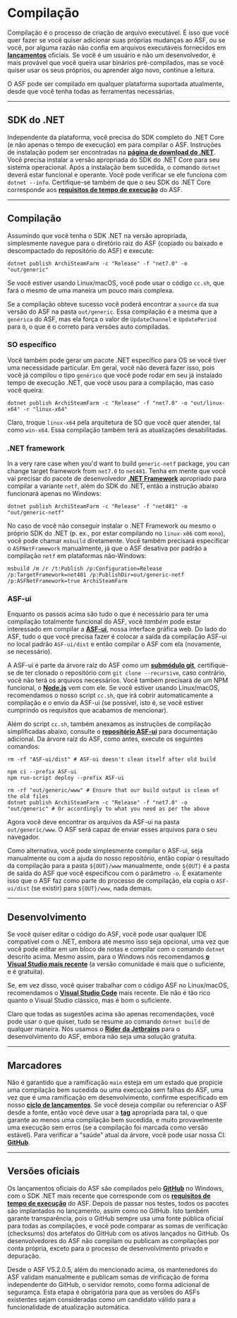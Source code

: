 # Compilação

Compilação é o processo de criação de arquivo executável. É isso que você quer fazer se você quiser adicionar suas próprias mudanças ao ASF, ou se você, por alguma razão não confia em arquivos executáveis fornecidos em **[lançamentos](https://github.com/JustArchiNET/ArchiSteamFarm/releases)** oficiais. Se você é um usuário e não um desenvolvedor, é mais provável que você queira usar binários pré-compilados, mas se você quiser usar os seus próprios, ou aprender algo novo, continue a leitura.

O ASF pode ser compilado em qualquer plataforma suportada atualmente, desde que você tenha todas as ferramentas necessárias.

---

## SDK do .NET

Independente da plataforma, você precisa do SDK completo do .NET Core (e não apenas o tempo de execução) em para compilar o ASF. Instruções de instalação podem ser encontradas na **[página de download do .NET](https://dotnet.microsoft.com/download)**. Você precisa instalar a versão apropriada do SDK do .NET Core para seu sistema operacional. Após a instalação bem sucedida, o comando `dotnet` deverá estar funcional e operante. Você pode verificar se ele funciona com `dotnet --info`. Certifique-se também de que o seu SDK do .NET Core corresponde aos **[requisitos de tempo de execução](https://github.com/JustArchiNET/ArchiSteamFarm/wiki/Compatibility-pt-BR#requisitos-do-tempo-de-execu%C3%A7%C3%A3o)** do ASF.

---

## Compilação

Assumindo que você tenha o SDK .NET na versão apropriada, simplesmente navegue para o diretório raiz do ASF (copiado ou baixado e descompactado do repositório do ASF) e execute:

```shell
dotnet publish ArchiSteamFarm -c "Release" -f "net7.0" -o "out/generic"
```

Se você estiver usando Linux/macOS, você pode usar o código `cc.sh`, que fará o mesmo de uma maneira um pouco mais complexa.

Se a compilação obteve sucesso você poderá encontrar a `source` da sua versão do ASF na pasta `out/generic`. Essa compilação é a mesma que a `genérica` do ASF, mas ela força o valor de `UpdateChannel` e `UpdatePeriod` para `0`, o que é o correto para versões auto compiladas.

### SO específico

Você também pode gerar um pacote .NET específico para OS se você tiver uma necessidade particular. Em geral, você não deverá fazer isso, pois você já compilou o tipo `genérico` que você pode rodar em seu já instalado tempo de execução .NET, que você usou para a compilação, mas caso você queira:

```shell
dotnet publish ArchiSteamFarm -c "Release" -f "net7.0" -o "out/linux-x64" -r "linux-x64"
```

Claro, troque `linux-x64` pela arquitetura de SO que você quer atender, tal como `win-x64`. Essa compilação também terá as atualizações desabilitadas.

### .NET framework

In a very rare case when you'd want to build `generic-netf` package, you can change target framework from `net7.0` to `net481`. Tenha em mente que você vai precisar do pacote de desenvolvedor **[.NET Framework](https://dotnet.microsoft.com/download/visual-studio-sdks)** apropriado para compilar a variante `netf`, além do SDK do .NET, então a instrução abaixo funcionará apenas no Windows:

```shell
dotnet publish ArchiSteamFarm -c "Release" -f "net481" -o "out/generic-netf"
```

No caso de você não conseguir instalar o .NET Framework ou mesmo o próprio SDK do .NET (p. ex., por estar compilando no `linux-x86` com `mono`), você pode chamar `msbuild` diretamente. Você também precisará especificar o `ASFNetFramework` manualmente, já que o ASF desativa por padrão a compilação `netf` em plataformas não-Windows:

```shell
msbuild /m /r /t:Publish /p:Configuration=Release /p:TargetFramework=net481 /p:PublishDir=out/generic-netf /p:ASFNetFramework=true ArchiSteamFarm
```

### ASF-ui

Enquanto os passos acima são tudo o que é necessário para ter uma compilação totalmente funcional do ASF, você *também* pode estar interessado em compilar a **[ASF-ui](https://github.com/JustArchiNET/ArchiSteamFarm/wiki/IPC#asf-ui)**, nossa interface gráfica web. Do lado do ASF, tudo o que você precisa fazer é colocar a saída da compilação ASF-ui no local padrão `ASF-ui/dist` e então compilar o ASF com ela (novamente, se necessário).

A ASF-ui é parte da árvore raíz do ASF como um **[submódulo git](https://git-scm.com/book/en/v2/Git-Tools-Submodules)**, certifique-se de ter clonado o repositório com `git clone --recursive`, caso contrário, você não terá os arquivos necessários. Você também precisará de um NPM funcional, o **[Node.js](https://nodejs.org)** vem com ele. Se você estiver usando Linux/macOS, recomendamos o nosso script `cc.sh`, que irá cobrir automaticamente a compilação e o envio da ASF-ui (se possível, isto é, se você estiver cumprindo os requisitos que acabamos de mencionar).

Além do script `cc.sh`, também anexamos as instruções de compilação simplificadas abaixo, consulte o **[repositório ASF-ui](https://github.com/JustArchiNET/ASF-ui)** para documentação adicional. Da árvore raíz do ASF, como antes, execute os seguintes comandos:

```shell
rm -rf "ASF-ui/dist" # ASF-ui doesn't clean itself after old build

npm ci --prefix ASF-ui
npm run-script deploy --prefix ASF-ui

rm -rf "out/generic/www" # Ensure that our build output is clean of the old files
dotnet publish ArchiSteamFarm -c "Release" -f "net7.0" -o "out/generic" # Or accordingly to what you need as per the above
```

Agora você deve encontrar os arquivos da ASF-ui na pasta `out/generic/www`. O ASF será capaz de enviar esses arquivos para o seu navegador.

Como alternativa, você pode simplesmente compilar o ASF-ui, seja manualmente ou com a ajuda do nosso repositório, então copiar o resultado da compilação para a pasta `${OUT}/www` manualmente, onde `${OUT}` é a pasta de saída do ASF que você especificou com o parâmetro `-o`. É exatamente isso que o ASF faz como parte do processo de compilação, ela copia o `ASF-ui/dist` (se existir) para `${OUT}/www`, nada demais.

---

## Desenvolvimento

Se você quiser editar o código do ASF, você pode usar qualquer IDE compatível com o .NET, embora até mesmo isso seja opcional, uma vez que você pode editar em um bloco de notas e compilar com o comando `dotnet` descrito acima. Mesmo assim, para o Windows nós recomendamos **[o Visual Studio mais recente](https://visualstudio.microsoft.com/downloads)** (a versão comunidade é mais que o suficiente, e é gratuita).

Se, em vez disso, você quiser trabalhar com o código ASF no Linux/macOS, recomendamos o **[Visual Studio Code](https://code.visualstudio.com/download)** mais recente. Ele não é tão rico quanto o Visual Studio clássico, mas é bom o suficiente.

Claro que todas as sugestões acima são apenas recomendações, você pode usar o que quiser, tudo se resume ao comando `dotnet build` de qualquer maneira. Nós usamos o **[Rider da Jetbrains](https://www.jetbrains.com/rider)** para o desenvolvimento do ASF, embora não seja uma solução gratuita.

---

## Marcadores

Não é garantido que a ramificação `main` esteja em um estado que propicie uma compilação bem sucedida ou uma execução sem falhas do ASF, uma vez que é uma ramificação em desenvolvimento, confirme especificado em nosso **[ciclo de lançamentos](https://github.com/JustArchiNET/ArchiSteamFarm/wiki/Release-cycle)**. Se você deseja compilar ou referenciar o ASF desde a fonte, então você deve usar a **[tag](https://github.com/JustArchiNET/ArchiSteamFarm/tags)** apropriada para tal, o que garante ao menos uma compilação bem sucedida, e muito provavelmente uma execução sem erros (se a compilação foi marcada como versão estável). Para verificar a "saúde" atual da árvore, você pode usar nossa CI: **[GitHub](https://github.com/JustArchiNET/ArchiSteamFarm/actions/workflows/ci.yml?query=branch%3Amain)**.

---

## Versões oficiais

Os lançamentos oficiais do ASF são compilados pelo **[GitHub](https://github.com/JustArchiNET/ArchiSteamFarm/actions)** no Windows, com o SDK .NET mais recente que corresponde com os **[requisitos de tempo de execução](https://github.com/JustArchiNET/ArchiSteamFarm/wiki/Compatibility-pt-BR#requisitos-do-tempo-de-execução)** do ASF. Depois de passar nos testes, todos os pacotes são implantados no lançamento, assim como no GitHub. Isto também garante transparência, pois o GitHub sempre usa uma fonte pública oficial para todas as compilações, e você pode comparar as somas de verificação (checksums) dos artefatos do GitHub com os ativos lançados no GitHub. Os desenvolvedores do ASF não compilam ou publicam as compilações por conta própria, exceto para o processo de desenvolvimento privado e depuração.

Desde o ASF V5.2.0.5, além do mencionado acima, os mantenedores do ASF validam manualmente e publicam somas de virificação de forma independente do GitHub, o servidor remoto, como forma adicional de seguramça. Esta etapa é obrigatória para que as versões do ASFs existentes sejam consideradas como um candidato válido para a funcionalidade de atualização automática.